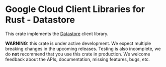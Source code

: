 # Google Cloud Client Libraries for Rust - Datastore

This crate implements the [Datastore] client library.

**WARNING:** this crate is under active development. We expect multiple breaking
changes in the upcoming releases. Testing is also incomplete, we do **not**
recommend that you use this crate in production. We welcome feedback about the
APIs, documentation, missing features, bugs, etc.

[datastore]: https://cloud.google.com/datastore
